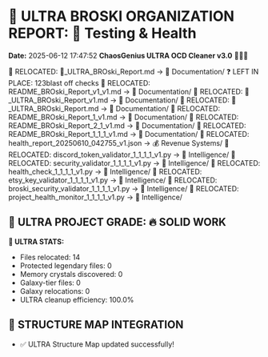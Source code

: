 # 🌌 ULTRA BROSKI ORGANIZATION REPORT: 🧪 Testing & Health
**Date:** 2025-06-12 17:47:52
**ChaosGenius ULTRA OCD Cleaner v3.0** 🧠💜🌌

📁 RELOCATED: 🌌_ULTRA_BROski_Report.md → 📝 Documentation/
❓ LEFT IN PLACE: 123blast off checks
📁 RELOCATED: README_BROski_Report_v1_v1.md → 📝 Documentation/
📁 RELOCATED: 🌌_ULTRA_BROski_Report_v1.md → 📝 Documentation/
📁 RELOCATED: 🌌_ULTRA_BROski_Report.md → 📝 Documentation/
📁 RELOCATED: README_BROski_Report_1_v1.md → 📝 Documentation/
📁 RELOCATED: README_BROski_Report_2_1_v1.md → 📝 Documentation/
📁 RELOCATED: README_BROski_Report_1_1_1_v1.md → 📝 Documentation/
📁 RELOCATED: health_report_20250610_042755_v1.json → 💰 Revenue Systems/
📁 RELOCATED: discord_token_validator_1_1_1_1_v1.py → 🧠 Intelligence/
📁 RELOCATED: security_validator_1_1_1_1_v1.py → 🧠 Intelligence/
📁 RELOCATED: health_check_1_1_1_1_v1.py → 🧠 Intelligence/
📁 RELOCATED: etsy_key_validator_1_1_1_1_v1.py → 🧠 Intelligence/
📁 RELOCATED: broski_security_validator_1_1_1_1_v1.py → 🧠 Intelligence/
📁 RELOCATED: project_health_monitor_1_1_1_1_v1.py → 🧠 Intelligence/

## 🌌 ULTRA PROJECT GRADE: 🔥 SOLID WORK
**🧠 ULTRA STATS:**
- Files relocated: 14
- Protected legendary files: 0
- Memory crystals discovered: 0
- Galaxy-tier files: 0
- Galaxy relocations: 0
- ULTRA cleanup efficiency: 100.0%

## 🔄 STRUCTURE MAP INTEGRATION
- ✅ ULTRA Structure Map updated successfully!